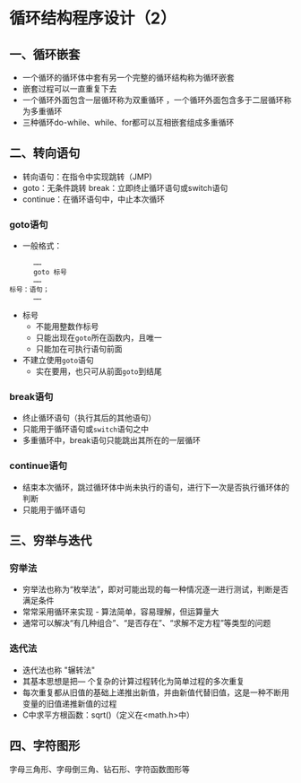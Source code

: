 # 循环结构程序设计（2）
## 一、循环嵌套
- 一个循环的循环体中套有另一个完整的循环结构称为循环嵌套 
- 嵌套过程可以一直重复下去 
- 一个循环外面包含一层循环称为双重循环 ，一个循环外面包含多于二层循环称为多重循环 
- 三种循环do-while、while、for都可以互相嵌套组成多重循环

## 二、转向语句
- 转向语句：在指令中实现跳转（JMP) 
- goto：无条件跳转 
break：立即终止循环语句或switch语句 
- continue：在循环语句中，中止本次循环

### goto语句
- 一般格式：
```
      ……
      goto 标号
      ……
标号：语句；
      ……
```

- 标号
  - 不能用整数作标号
  - 只能出现在`goto`所在函数内，且唯一
  - 只能加在可执行语句前面
- 不建立使用`goto`语句
  - 实在要用，也只可从前面`goto`到结尾


### break语句
- 终止循环语句（执行其后的其他语句）
- 只能用于循环语句或`switch`语句之中 
- 多重循环中，break语句只能跳出其所在的一层循环

### continue语句
- 结束本次循环，跳过循环体中尚未执行的语句，进行下一次是否执行循环体的判断
- 只能用于循环语句

## 三、穷举与迭代
### 穷举法
- 穷举法也称为“枚举法”，即对可能出现的每一种情况逐一进行测试，判断是否满足条件
- 常常采用循环来实现 - 算法简单，容易理解，但运算量大
- 通常可以解决“有几种组合”、“是否存在”、“求解不定方程”等类型的问题
### 迭代法
- 迭代法也称 "辗转法" 
- 其基本思想是把— 个复杂的计算过程转化为简单过程的多次重复 
- 每次重复都从旧值的基础上递推出新值，并由新值代替旧值，这是一种不断用变量的旧值递推新值的过程
- C中求平方根函数：sqrt()（定义在<math.h>中）

## 四、字符图形

字母三角形、字母倒三角、钻石形、字符函数图形等